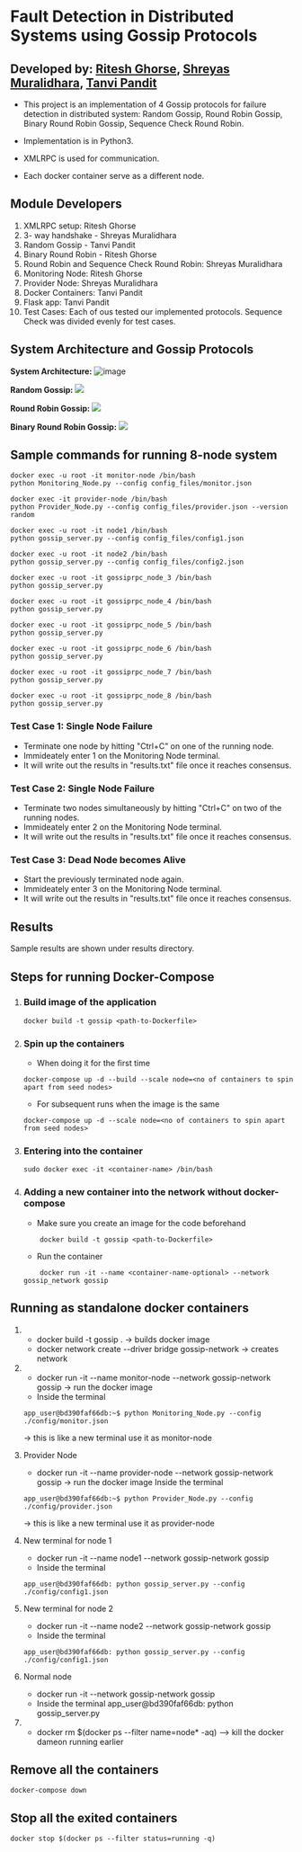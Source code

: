 # Fault Detection in Distributed Systems using Gossip Protocols

## Developed by: [Ritesh Ghorse](https://github.com/riteshghorse), [Shreyas Muralidhara](https://github.com/shreyas-muralidhara), [Tanvi Pandit](https://github.com/tunveyyy)

- This project is an implementation of 4 Gossip protocols for failure detection in distributed system: Random Gossip, Round Robin Gossip, Binary Round Robin Gossip, Sequence Check Round Robin.

- Implementation is in Python3.

- XMLRPC is used for communication.

- Each docker container serve as a different node.



## Module Developers
1. XMLRPC setup: Ritesh Ghorse
2. 3- way handshake  - Shreyas Muralidhara
3. Random Gossip - Tanvi Pandit
4. Binary Round Robin - Ritesh Ghorse
5. Round Robin and Sequence Check Round Robin: Shreyas Muralidhara
6. Monitoring Node: Ritesh Ghorse
7. Provider Node: Shreyas Muralidhara
8. Docker Containers: Tanvi Pandit
9. Flask app: Tanvi Pandit
10. Test Cases: Each of ous tested our implemented protocols. Sequence Check was divided evenly for test cases.


## System Architecture and Gossip Protocols
**System Architecture:** ![image](https://user-images.githubusercontent.com/39837416/117369409-dfe95080-ae92-11eb-8087-a634f237230f.png)  

**Random Gossip:**
![](Protocol-gifs/Random.gif)

**Round Robin Gossip:**
![](Protocol-gifs/Round_Robin.gif)

**Binary Round Robin Gossip:**
![](Protocol-gifs/Binary_Round_Robin.gif)


## Sample commands for running 8-node system
```
docker exec -u root -it monitor-node /bin/bash
python Monitoring_Node.py --config config_files/monitor.json
```

```
docker exec -it provider-node /bin/bash
python Provider_Node.py --config config_files/provider.json --version random
```

```
docker exec -u root -it node1 /bin/bash
python gossip_server.py --config config_files/config1.json

```

```
docker exec -u root -it node2 /bin/bash
python gossip_server.py --config config_files/config2.json
```


```
docker exec -u root -it gossiprpc_node_3 /bin/bash
python gossip_server.py 
```

```
docker exec -u root -it gossiprpc_node_4 /bin/bash
python gossip_server.py 
```

```
docker exec -u root -it gossiprpc_node_5 /bin/bash
python gossip_server.py
```

```
docker exec -u root -it gossiprpc_node_6 /bin/bash
python gossip_server.py
```

```
docker exec -u root -it gossiprpc_node_7 /bin/bash
python gossip_server.py
```


```
docker exec -u root -it gossiprpc_node_8 /bin/bash
python gossip_server.py
```

### Test Case 1: Single Node Failure
- Terminate one node by hitting "Ctrl+C" on one of the running node.
- Immideately enter 1 on the Monitoring Node terminal.
- It will write out the results in "results.txt" file once it reaches consensus.


### Test Case 2: Single Node Failure
- Terminate two nodes simultaneously by hitting "Ctrl+C" on two of the running nodes.
- Immideately enter 2 on the Monitoring Node terminal.
- It will write out the results in "results.txt" file once it reaches consensus.


### Test Case 3: Dead Node becomes Alive
- Start the previously terminated node again.
- Immideately enter 3 on the Monitoring Node terminal.
- It will write out the results in "results.txt" file once it reaches consensus.




## Results
Sample results are shown under results directory.


## Steps for running Docker-Compose

1. ### Build image of the application
    ```
    docker build -t gossip <path-to-Dockerfile>
    ```
1. ### Spin up the containers
    * When doing it for the first time
    ```
    docker-compose up -d --build --scale node=<no of containers to spin apart from seed nodes>
    ```
    * For subsequent runs when the image is the same
    ```
    docker-compose up -d --scale node=<no of containers to spin apart from seed nodes>
    ```

2. ### Entering into the container

    ```
    sudo docker exec -it <container-name> /bin/bash
    ```

3. ### Adding a new container into the network without docker-compose

    * Make sure you create an image for the code beforehand

    ```
        docker build -t gossip <path-to-Dockerfile>
    ```

    * Run the container

    ```
        docker run -it --name <container-name-optional> --network gossip_network gossip
    ```

## Running as standalone docker containers

1.
    * docker build -t gossip . -> builds docker image
    * docker network create --driver bridge gossip-network -> creates network

2.
    * docker run -it --name monitor-node --network gossip-network gossip -> run the docker image
    * Inside the terminal

    ```
    app_user@bd390faf66db:~$ python Monitoring_Node.py --config ./config/monitor.json 
    ```

    -> this is like a new terminal use it as monitor-node

3. Provider Node
   * docker run -it --name provider-node --network gossip-network gossip -> run the docker image
   Inside the terminal

   ```
   app_user@bd390faf66db:~$ python Provider_Node.py --config ./config/provider.json 
   ```

   -> this is like a new terminal use it as provider-node

4. New terminal for node 1
   * docker run -it --name node1 --network gossip-network gossip
   * Inside the terminal

   ```
   app_user@bd390faf66db: python gossip_server.py --config ./config/config1.json
   ```

5. New terminal for node 2
   * docker run -it --name node2 --network gossip-network gossip
   * Inside the terminal

   ```
   app_user@bd390faf66db: python gossip_server.py --config ./config/config1.json
   ```

6. Normal node
   * docker run -it --network gossip-network gossip
   * Inside the terminal app_user@bd390faf66db: python gossip_server.py

7.
    * docker rm $(docker ps --filter name=node\* -aq) --> kill the docker dameon running earlier

## Remove all the  containers
```
docker-compose down
```

## Stop all the exited containers
```
docker stop $(docker ps --filter status=running -q)
```
